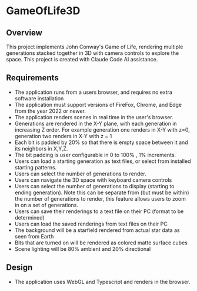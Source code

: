 # GameOfLife3D
## Overview
This project implements John Conway's Game of Life, rendering multiple generations stacked together in 3D with camera controls to explore the space. This project is created with Claude Code AI assistance.
## Requirements
* The application runs from a users browser, and requires no extra software installation
* The application must support versions of FireFox, Chrome, and Edge from the year 2022 or newer.
* The application renders scenes in real time in the user's browser.
* Generations are rendered in the X-Y plane, with each generation in increasing Z order. For example generation one renders in X-Y with z=0, generation two renders in X-Y with z = 1
* Each bit is padded by 20% so that there is empty space between it and its neighbors in X,Y,Z. 
* The bit padding is user configurable in 0 to 100% , 1% increments.
* Users can load a starting generation as text files, or select from installed starting patterns. 
* Users can select the number of generations to render.
* Users can navigate the 3D space with keyboard camera controls
* Users can select the number of generations to display (starting to ending generation). Note this can be separate from (but must be within) the number of generations to render, this feature allows users to zoom in on a set of generations.
* Users can save their renderings to a text file on their PC (format to be determined)
* Users can load the saved renderings from text files on their PC
* The background will be a starfield rendered from actual star data as seen from Earth
* Bits that are turned on will be rendered as colored matte surface cubes
* Scene lighting will be 80% ambient and 20% directional
## Design
* The application uses WebGL and Typescript and renders in the browser.
